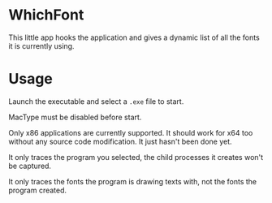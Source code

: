 # WhichFont
This little app hooks the application and gives a dynamic list of all the fonts it is currently using.

# Usage
Launch the executable and select a `.exe` file to start.

MacType must be disabled before start.

Only x86 applications are currently supported. It should work for x64 too without any source code modification. It just hasn't been done yet.

It only traces the program you selected, the child processes it creates won't be captured.

It only traces the fonts the program is drawing texts with, not the fonts the program created.
